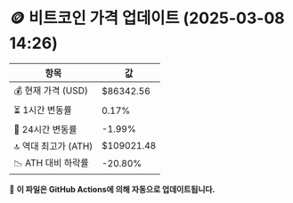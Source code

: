 # 🪙 비트코인 가격 업데이트 (2025-03-08 14:26)

| 항목                | 값 |
|--------------------|----------------|
| 💰 현재 가격 (USD) | $86342.56 |
| ⏳ 1시간 변동률    | 0.17% |
| 📆 24시간 변동률   | -1.99% |
| 🔝 역대 최고가 (ATH) | $109021.48 |
| 📉 ATH 대비 하락률 | -20.80% |

🔄 **이 파일은 GitHub Actions에 의해 자동으로 업데이트됩니다.**
